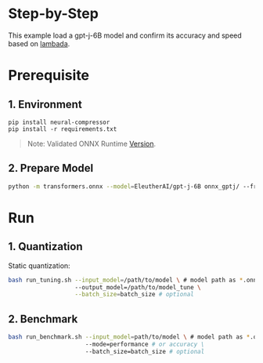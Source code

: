 Step-by-Step
============

This example load a gpt-j-6B model and confirm its accuracy and speed based on [lambada](https://huggingface.co/datasets/lambada).

# Prerequisite

## 1. Environment
```shell
pip install neural-compressor
pip install -r requirements.txt
```
> Note: Validated ONNX Runtime [Version](/docs/source/installation_guide.md#validated-software-environment).

## 2. Prepare Model

```bash
python -m transformers.onnx --model=EleutherAI/gpt-j-6B onnx_gptj/ --framework pt --opset 13 --feature=causal-lm-with-past
```

# Run

## 1. Quantization

Static quantization:

```bash
bash run_tuning.sh --input_model=/path/to/model \ # model path as *.onnx
                   --output_model=/path/to/model_tune \
                   --batch_size=batch_size # optional
```

## 2. Benchmark

```bash
bash run_benchmark.sh --input_model=path/to/model \ # model path as *.onnx
                      --mode=performance # or accuracy \
                      --batch_size=batch_size # optional
```
